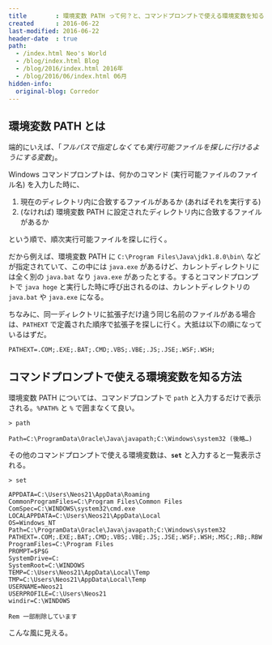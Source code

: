 ```yaml
---
title        : 環境変数 PATH って何？と、コマンドプロンプトで使える環境変数を知る方法
created      : 2016-06-22
last-modified: 2016-06-22
header-date  : true
path:
  - /index.html Neo's World
  - /blog/index.html Blog
  - /blog/2016/index.html 2016年
  - /blog/2016/06/index.html 06月
hidden-info:
  original-blog: Corredor
---
```


## 環境変数 PATH とは

端的にいえば、「_フルパスで指定しなくても実行可能ファイルを探しに行けるようにする変数_」。

Windows コマンドプロンプトは、何かのコマンド (実行可能ファイルのファイル名) を入力した時に、

1. 現在のディレクトリ内に合致するファイルがあるか (あればそれを実行する)
2. (なければ) 環境変数 PATH に設定されたディレクトリ内に合致するファイルがあるか

という順で、順次実行可能ファイルを探しに行く。

だから例えば、環境変数 PATH に `C:\Program Files\Java\jdk1.8.0\bin\` などが指定されていて、この中には `java.exe` があるけど、カレントディレクトリには全く別の `java.bat` なり `java.exe` があったとする。するとコマンドプロンプトで `java hoge` と実行した時に呼び出されるのは、カレントディレクトリの `java.bat` や `java.exe` になる。

ちなみに、同一ディレクトリに拡張子だけ違う同じ名前のファイルがある場合は、`PATHEXT` で定義された順序で拡張子を探しに行く。大抵は以下の順になっているはずだ。

```properties
PATHEXT=.COM;.EXE;.BAT;.CMD;.VBS;.VBE;.JS;.JSE;.WSF;.WSH;
```

## コマンドプロンプトで使える環境変数を知る方法

環境変数 PATH については、コマンドプロンプトで `path` と入力するだけで表示される。`%PATH%` と `%` で囲まなくて良い。

```batch
> path

Path=C:\ProgramData\Oracle\Java\javapath;C:\Windows\system32 (後略…)
```

その他のコマンドプロンプトで使える環境変数は、__`set`__ と入力すると一覧表示される。

```batch
> set

APPDATA=C:\Users\Neos21\AppData\Roaming
CommonProgramFiles=C:\Program Files\Common Files
ComSpec=C:\WINDOWS\system32\cmd.exe
LOCALAPPDATA=C:\Users\Neos21\AppData\Local
OS=Windows_NT
Path=C:\ProgramData\Oracle\Java\javapath;C:\Windows\system32
PATHEXT=.COM;.EXE;.BAT;.CMD;.VBS;.VBE;.JS;.JSE;.WSF;.WSH;.MSC;.RB;.RBW
ProgramFiles=C:\Program Files
PROMPT=$P$G
SystemDrive=C:
SystemRoot=C:\WINDOWS
TEMP=C:\Users\Neos21\AppData\Local\Temp
TMP=C:\Users\Neos21\AppData\Local\Temp
USERNAME=Neos21
USERPROFILE=C:\Users\Neos21
windir=C:\WINDOWS

Rem 一部削除しています
```

こんな風に見える。
